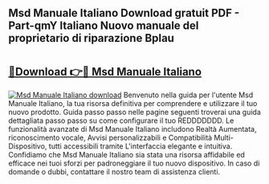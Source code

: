 ## Msd Manuale Italiano Download gratuit PDF - Part-qmY Italiano Nuovo manuale del proprietario di riparazione BpIau

# <h2><a href="http://dfe8yk.blite.top/?on=Msd+Manuale+Italiano">🔗Download 👉🔴 Msd Manuale Italiano</a></h2>

[![Msd Manuale Italiano download](https://i.imgur.com/lujVjoI.png)](http://dfe8yk.blite.top/?on=Msd+Manuale+Italiano)
Benvenuto nella guida per l'utente Msd Manuale Italiano, la tua risorsa definitiva per comprendere e utilizzare il tuo nuovo prodotto. Guida passo passo nelle pagine seguenti troverai una guida dettagliata passo passo su come configurare il tuo REDDDDDDD. Le funzionalità avanzate di Msd Manuale Italiano includono Realtà Aumentata, riconoscimento vocale, Avvisi personalizzabili e Compatibilità Multi-Dispositivo, tutti accessibili tramite L'interfaccia elegante e intuitiva. Confidiamo che Msd Manuale Italiano sia stata una risorsa affidabile ed efficace nei tuoi sforzi per padroneggiare il tuo nuovo dispositivo. In caso di domande o dubbi, contattare il nostro team di assistenza clienti.
